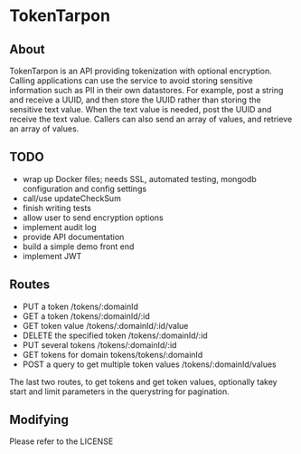 # TokenTarpon
## About
TokenTarpon is an API providing tokenization with optional encryption. Calling applications can use the service to avoid storing sensitive information such as PII in their own datastores. For example, post a string and receive a UUID, and then store the UUID rather than storing the sensitive text value. When the text value is needed, post the UUID and receive the text value. Callers can also send an array of values, and retrieve an array of values.

## TODO
- wrap up Docker files; needs SSL, automated testing, mongodb configuration and config settings
- call/use updateCheckSum
- finish writing tests
- allow user to send encryption options
- implement audit log
- provide API documentation
- build a simple demo front end
- implement JWT

## Routes
- PUT a token /tokens/:domainId
- GET a token /tokens/:domainId/:id
- GET token value /tokens/:domainId/:id/value
- DELETE the specified token /tokens/:domainId/:id
- PUT several tokens /tokens/:domainId/:id
- GET tokens for domain tokens/tokens/:domainId
- POST a query to get multiple token values /tokens/:domainId/values

The last two routes, to get tokens and get token values, optionally takey start and limit parameters in the querystring for pagination.

## Modifying
Please refer to the LICENSE
